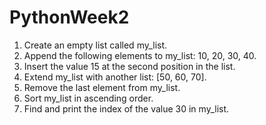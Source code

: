 # PythonWeek2
1.  Create an empty list called my_list.
2.  Append the following elements to my_list: 10, 20, 30, 40.
3.  Insert the value 15 at the second position in the list.
4.  Extend my_list with another list: [50, 60, 70].
5.  Remove the last element from my_list.
6.  Sort my_list in ascending order.
7.  Find and print the index of the value 30 in my_list.
